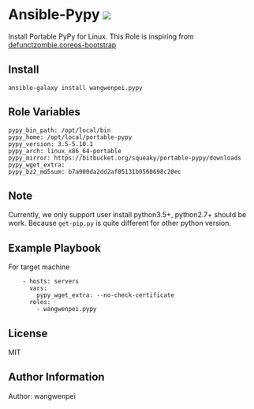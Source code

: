 Ansible-Pypy ![](https://secure.travis-ci.org/wangwenpei/ansible-pypy.png?branch=master)
========================================================================================

Install Portable PyPy for Linux.
This Role is inspiring from [defunctzombie.coreos-bootstrap](https://github.com/defunctzombie/ansible-coreos-bootstrap)

Install
-------

```
ansible-galaxy install wangwenpei.pypy
```

Role Variables
--------------

```
pypy_bin_path: /opt/local/bin
pypy_home: /opt/local/portable-pypy
pypy_version: 3.5-5.10.1
pypy_arch: linux_x86_64-portable
pypy_mirror: https://bitbucket.org/squeaky/portable-pypy/downloads
pypy_wget_extra:
pypy_bz2_md5sum: b7a900da2dd2af05131b0560698c20ec

```

Note
----

Currently, we only support user install python3.5+, python2.7+ should be work.
Because `get-pip.py` is quite different for other python version.



Example Playbook
----------------

For target machine

```
    - hosts: servers
      vars:
        pypy_wget_extra: --no-check-certificate
      roles:
        - wangwenpei.pypy
```


License
-------

MIT

Author Information
------------------

Author: wangwenpei
